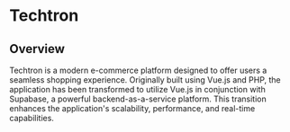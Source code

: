 # Techtron

## Overview
Techtron is a modern e-commerce platform designed to offer users a seamless shopping experience. 
Originally built using Vue.js and PHP, the application has been transformed to utilize Vue.js in conjunction with Supabase, a powerful backend-as-a-service platform. 
This transition enhances the application's scalability, performance, and real-time capabilities.
